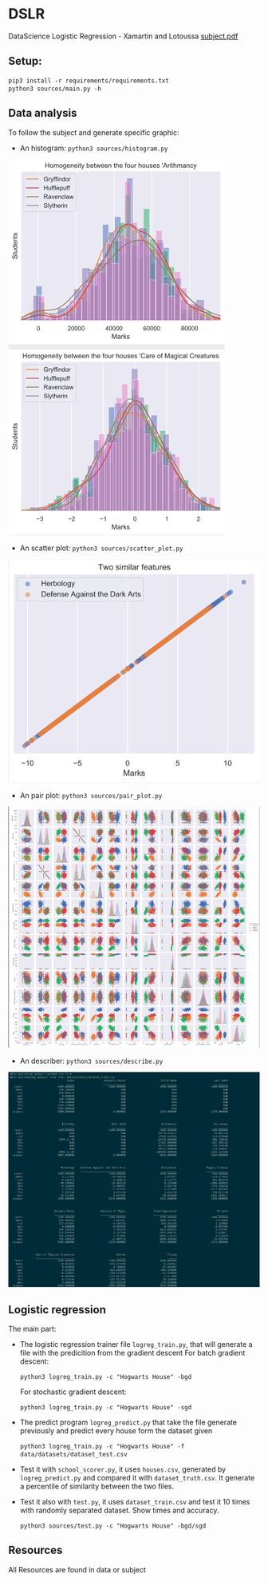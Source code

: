 # DSLR

DataScience Logistic Regression - Xamartin and Lotoussa
[subject.pdf](subject/DatascienceLogisticRegression.fr.pdf)

## Setup:

```
pip3 install -r requirements/requirements.txt
python3 sources/main.py -h
```

## Data analysis

To follow the subject and generate specific graphic:
   - An histogram: `python3 sources/histogram.py`


   ![histogram](md_img/histogram.png)
   - An scatter plot: `python3 sources/scatter_plot.py`


   ![scatter_plot](md_img/scatter_plot.png)
   - An pair plot: `python3 sources/pair_plot.py`


   ![pair_plot](md_img/pair_plot.png)
   - An describer: `python3 sources/describe.py`


   ![describe](md_img/describe.png)

## Logistic regression

The main part:
   - The logistic regression trainer file `logreg_train.py`, that will generate a file with the predicition from the gradient descent
   For batch gradient descent:

         python3 logreg_train.py -c "Hogwarts House" -bgd
      For stochastic gradient descent:

         python3 logreg_train.py -c "Hogwarts House" -sgd
   - The predict program `logreg_predict.py` that take the file generate previously and predict every house form the dataset given

         python3 logreg_train.py -c "Hogwarts House" -f data/datasets/dataset_test.csv

   - Test it with `school_scorer.py`, it uses `houses.csv`, generated by `logreg_predict.py` and compared it with `dataset_truth.csv`. It generate a percentile of similarity between the two files.
   - Test it also with `test.py`, it uses `dataset_train.csv` and test it 10 times with randomly separated dataset. Show times and accuracy.

         python3 sources/test.py -c "Hogwarts House" -bgd/sgd

## Resources

All Resources are found in data or subject
